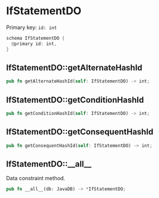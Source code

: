 # IfStatementDO

Primary key: `id: int`

```rust
schema IfStatementDO {
  @primary id: int,
}
```
## IfStatementDO::getAlternateHashId

```rust
pub fn getAlternateHashId(self: IfStatementDO) -> int;
```
## IfStatementDO::getConditionHashId

```rust
pub fn getConditionHashId(self: IfStatementDO) -> int;
```
## IfStatementDO::getConsequentHashId

```rust
pub fn getConsequentHashId(self: IfStatementDO) -> int;
```
## IfStatementDO::\_\_all\_\_

Data constraint method.

```rust
pub fn __all__(db: JavaDB) -> *IfStatementDO;
```
